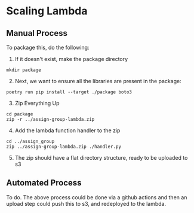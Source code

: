 # Scaling Lambda

## Manual Process
To package this, do the following:

1. If it doesn't exist, make the package directory
```commandline
mkdir package
```
2. Next, we want to ensure all the libraries are present in the package:
```commandline
poetry run pip install --target ./package boto3
```
3. Zip Everything Up
```commandline
cd package
zip -r ../assign-group-lambda.zip
```
4. Add the lambda function handler to the zip
```commandline
cd ../assign_group
zip ../assign-group-lambda.zip ./handler.py
```
5. The zip should have a flat directory structure, ready to be uploaded to s3

## Automated Process
To do. The above process could be done via a github actions and then an upload step could push this to s3,
and redeployed to the lambda. 